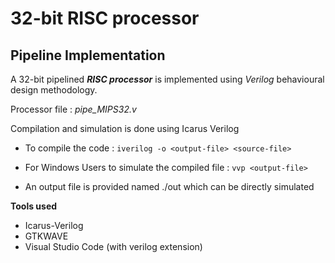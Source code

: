 # 32-bit RISC processor
## Pipeline Implementation

A 32-bit pipelined ***RISC processor*** is implemented using *Verilog* behavioural design methodology.

Processor file : *pipe_MIPS32.v*

Compilation and simulation is done using Icarus Verilog
* To compile the code :
    `iverilog -o <output-file> <source-file>`

* For Windows Users to simulate the compiled file :
    `vvp <output-file>`

* An output file is provided named ./out which can be directly simulated

**Tools used**
* Icarus-Verilog
* GTKWAVE
* Visual Studio Code (with verilog extension)